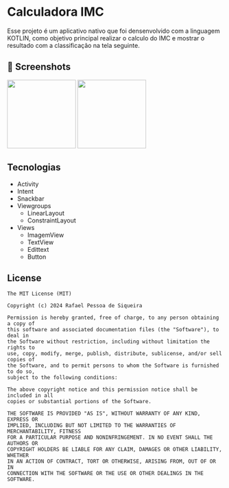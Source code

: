 # Calculadora IMC
Esse projeto é um aplicativo nativo que foi densenvolvido com a linguagem KOTLIN, como objetivo principal realizar o calculo do IMC e mostrar o resultado com a classificação na tela seguinte.

## :camera_flash: Screenshots
<!-- You can add more screenshots here if you like -->
<img src= "https://github.com/RafaSiqueiraDev/CalculadoraIMC/assets/170177563/6cbf4729-93c8-4c76-a1be-24a74a9b6a2a" width= 160/> <img src= "https://github.com/RafaSiqueiraDev/CalculadoraIMC/assets/170177563/bf2cf221-030b-4d11-b944-10384a3a8b46" width= 160/>


## Tecnologias
- Activity
- Intent
- Snackbar
- Viewgroups
  - LinearLayout
  - ConstraintLayout
 - Views
   - ImagemView
   - TextView
   - Edittext
   - Button


## License
```
The MIT License (MIT)

Copyright (c) 2024 Rafael Pessoa de Siqueira

Permission is hereby granted, free of charge, to any person obtaining a copy of
this software and associated documentation files (the "Software"), to deal in
the Software without restriction, including without limitation the rights to
use, copy, modify, merge, publish, distribute, sublicense, and/or sell copies of
the Software, and to permit persons to whom the Software is furnished to do so,
subject to the following conditions:

The above copyright notice and this permission notice shall be included in all
copies or substantial portions of the Software.

THE SOFTWARE IS PROVIDED "AS IS", WITHOUT WARRANTY OF ANY KIND, EXPRESS OR
IMPLIED, INCLUDING BUT NOT LIMITED TO THE WARRANTIES OF MERCHANTABILITY, FITNESS
FOR A PARTICULAR PURPOSE AND NONINFRINGEMENT. IN NO EVENT SHALL THE AUTHORS OR
COPYRIGHT HOLDERS BE LIABLE FOR ANY CLAIM, DAMAGES OR OTHER LIABILITY, WHETHER
IN AN ACTION OF CONTRACT, TORT OR OTHERWISE, ARISING FROM, OUT OF OR IN
CONNECTION WITH THE SOFTWARE OR THE USE OR OTHER DEALINGS IN THE SOFTWARE.
```
